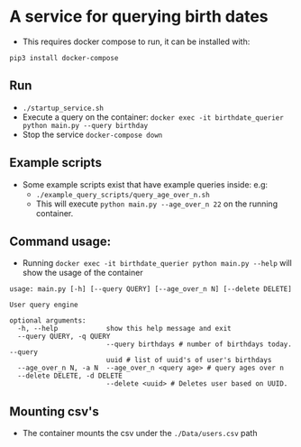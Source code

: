# A service for querying birth dates

* This requires docker compose to run, it can be installed with:
```
pip3 install docker-compose
```

## Run
* `./startup_service.sh`
* Execute a query on the container: `docker exec -it birthdate_querier python main.py --query birthday`
* Stop the service `docker-compose down`

## Example scripts
* Some example scripts exist that have example queries inside: e.g:
    * `./example_query_scripts/query_age_over_n.sh`
    * This will execute `python main.py --age_over_n 22` on the running container.

## Command usage:
* Running `docker exec -it birthdate_querier python main.py --help` will show the usage of the container

```
usage: main.py [-h] [--query QUERY] [--age_over_n N] [--delete DELETE]

User query engine

optional arguments:
  -h, --help            show this help message and exit
  --query QUERY, -q QUERY
                        --query birthdays # number of birthdays today. --query
                        uuid # list of uuid's of user's birthdays
  --age_over_n N, -a N  --age_over_n <query age> # query ages over n
  --delete DELETE, -d DELETE
                        --delete <uuid> # Deletes user based on UUID.

```

## Mounting csv's

* The container mounts the csv under the `./Data/users.csv` path
